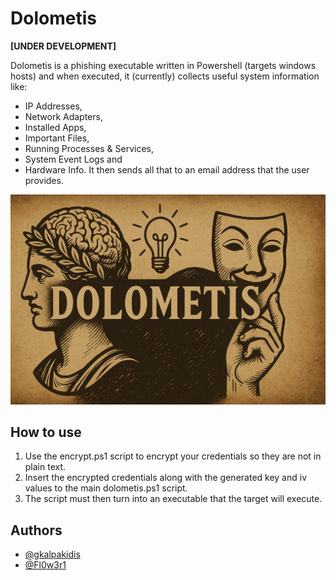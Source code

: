 
# Dolometis

**[UNDER DEVELOPMENT]**

Dolometis is a phishing executable written in Powershell (targets windows hosts) and when executed, it (currently) collects useful system information like:
- IP Addresses,
- Network Adapters,
- Installed Apps,
- Important Files,
- Running Processes & Services,
- System Event Logs and
- Hardware Info.
It then sends all that to an email address that the user provides.


![](https://raw.githubusercontent.com/gkalpakidis/Dolometis/refs/heads/main/misc/dolometis-banner-1.png)


## How to use

1. Use the encrypt.ps1 script to encrypt your credentials so they are not in plain text.
2. Insert the encrypted credentials along with the generated key and iv values to the main dolometis.ps1 script.
3. The script must then turn into an executable that the target will execute.

## Authors

- [@gkalpakidis](https://github.com/gkalpakidis)
- [@Fl0w3r1](https://github.com/Fl0w3r1)
